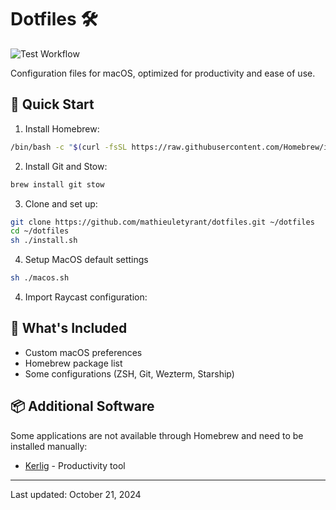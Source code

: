 # Dotfiles 🛠️

![Test Workflow](https://github.com/mathieuletyrant/dotfiles/actions/workflows/test.yml/badge.svg)

Configuration files for macOS, optimized for productivity and ease of use.

## 🚀 Quick Start

1. Install Homebrew:
```bash
/bin/bash -c "$(curl -fsSL https://raw.githubusercontent.com/Homebrew/install/HEAD/install.sh)"
```

2. Install Git and Stow:
```bash
brew install git stow
```

3. Clone and set up:
```bash
git clone https://github.com/mathieuletyrant/dotfiles.git ~/dotfiles
cd ~/dotfiles
sh ./install.sh
```

4. Setup MacOS default settings
```bash
sh ./macos.sh
```

4. Import Raycast configuration:

## 🧰 What's Included

- Custom macOS preferences
- Homebrew package list
- Some configurations (ZSH, Git, Wezterm, Starship)

## 📦 Additional Software

Some applications are not available through Homebrew and need to be installed manually:

- [Kerlig](https://www.kerlig.com) - Productivity tool

---

Last updated: October 21, 2024